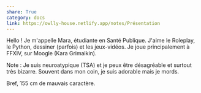 ```yaml
---  
share: True  
category: docs  
link: https://owlly-house.netlify.app/notes/Présentation  
---  
```

Hello !
Je m'appelle Mara, étudiante en Santé Publique. J'aime le Roleplay, le Python, dessiner (parfois) et les jeux-vidéos. Je joue principalement à FFXIV, sur Moogle (Kara Grimalkin).

Note : Je suis neuroatypique (TSA) et je peux être désagréable et surtout très bizarre. Souvent dans mon coin, je suis adorable mais je mords.

Bref, 155 cm de mauvais caractère.